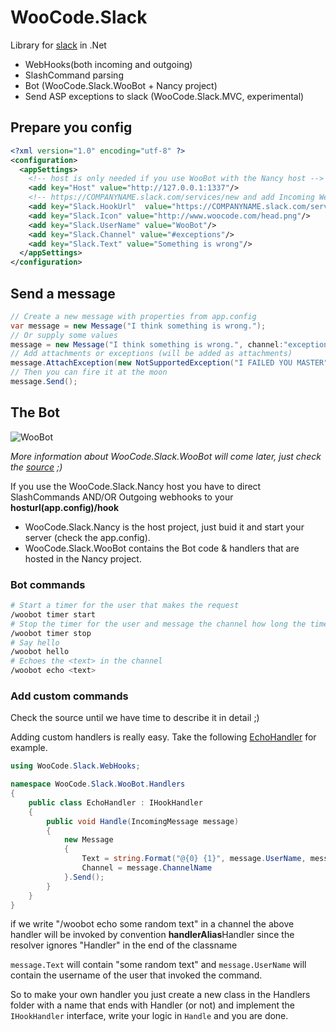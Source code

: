 WooCode.Slack
=============

Library for [slack](https://slack.com/) in .Net
- WebHooks(both incoming and outgoing)
- SlashCommand parsing 
- Bot (WooCode.Slack.WooBot + Nancy project)
- Send ASP exceptions to slack (WooCode.Slack.MVC, experimental)

## Prepare you config
``` xml
<?xml version="1.0" encoding="utf-8" ?>
<configuration>
  <appSettings>
    <!-- host is only needed if you use WooBot with the Nancy host -->
    <add key="Host" value="http://127.0.0.1:1337"/>
    <!-- https://COMPANYNAME.slack.com/services/new and add Incoming WebHooks thats where you'll find your URL -->
    <add key="Slack.HookUrl"  value="https://COMPANYNAME.slack.com/services/hooks/incoming-webhook?token=TOKEN"/>
    <add key="Slack.Icon" value="http://www.woocode.com/head.png"/>
    <add key="Slack.UserName" value="WooBot"/>
    <add key="Slack.Channel" value="#exceptions"/>
    <add key="Slack.Text" value="Something is wrong"/>
  </appSettings>
</configuration>
```

## Send a message
``` csharp
// Create a new message with properties from app.config
var message = new Message("I think something is wrong.");
// Or supply some values
message = new Message("I think something is wrong.", channel:"exceptions", userName:"MyName");
// Add attachments or exceptions (will be added as attachments)
message.AttachException(new NotSupportedException("I FAILED YOU MASTER",e));
// Then you can fire it at the moon
message.Send();
```

## The Bot
![WooBot](http://i.imgur.com/yXlH3Md.png)

*More information about WooCode.Slack.WooBot will come later, just check the [source](https://github.com/WooCode/WooCode.Slack/tree/develop/WooCode.Slack.WooBot) ;)*

If you use the WooCode.Slack.Nancy host you have to direct SlashCommands AND/OR Outgoing webhooks to your **hosturl(app.config)/hook**

- WooCode.Slack.Nancy is the host project, just buid it and start your server (check the app.config).
- WooCode.Slack.WooBot contains the Bot code & handlers that are hosted in the Nancy project.

### Bot commands
``` bash
# Start a timer for the user that makes the request
/woobot timer start
# Stop the timer for the user and message the channel how long the timer was active
/woobot timer stop 
# Say hello
/woobot hello
# Echoes the <text> in the channel
/woobot echo <text> 
```

### Add custom commands
Check the source until we have time to describe it in detail ;)

Adding custom handlers is really easy. Take the following [EchoHandler](https://github.com/WooCode/WooCode.Slack/blob/develop/WooCode.Slack.WooBot/Handlers/EchoHandler.cs) for example.
``` csharp
using WooCode.Slack.WebHooks;

namespace WooCode.Slack.WooBot.Handlers
{
    public class EchoHandler : IHookHandler
    {
        public void Handle(IncomingMessage message)
        {
            new Message
            {
                Text = string.Format("@{0} {1}", message.UserName, message.Text),
                Channel = message.ChannelName
            }.Send();
        }
    }
}
```
if we write "/woobot echo some random text" in a channel the above handler will be invoked by convention **handlerAlias**Handler since the resolver ignores "Handler" in the end of the classname 

<code>message.Text</code> will contain "some random text" and <code>message.UserName</code> will contain the username of the user that invoked the command.

So to make your own handler you just create a new class in the Handlers folder with a name that ends with Handler (or not) and implement the <code>IHookHandler</code> interface, write your logic in <code>Handle</code> and you are done.
